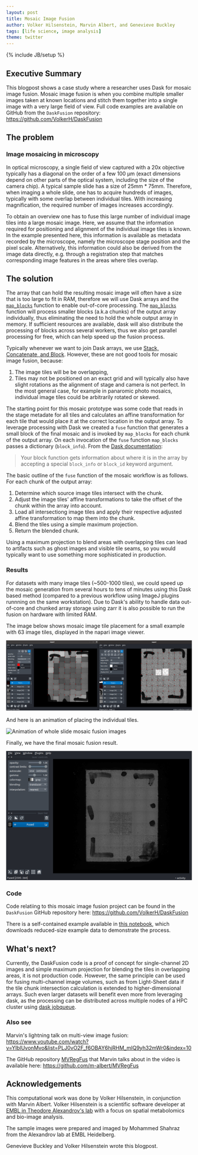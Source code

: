 ```yaml
---
layout: post
title: Mosaic Image Fusion
author: Volker Hilsenstein, Marvin Albert, and Genevieve Buckley
tags: [life science, image analysis]
theme: twitter
---
```

{% include JB/setup %}

## Executive Summary

This blogpost shows a case study where a researcher uses Dask for mosaic image fusion.
Mosaic image fusion is when you combine multiple smaller images taken at known locations and stitch them together into a single image with a very large field of view. Full code examples are available on GitHub from the `DaskFusion` repository: https://github.com/VolkerH/DaskFusion

## The problem

### Image mosaicing in microscopy

In optical microscopy, a single field of view captured with a 20x objective typically
has a diagonal on the order of a few 100 μm (exact dimensions depend on other
parts of the optical system, including the size of the camera chip). A typical 
sample slide has a size of 25mm * 75mm. 
Therefore, when imaging a whole slide, one has to acquire hundreds of images, typically
with some overlap between individual tiles. With increasing magnification,
the required number of images increases accordingly. 

To obtain an overview one has to fuse this large number of individual
image tiles into a large mosaic image. Here, we assume that the information required for 
positioning and alignment of the individual image tiles is known. In the example presented here,
this information is available as metadata recorded by the microscope, namely the microscope stage
position and the pixel scale. Alternatively, this
information could also be derived from the image data directly, e.g. through a
registration step that matches corresponding image features in the areas where tiles overlap.

## The solution

The array that can hold the resulting mosaic image will often have a size that is too large 
to fit in RAM, therefore we will use Dask arrays and the [`map_blocks`](https://docs.dask.org/en/latest/generated/dask.array.map_blocks.html) function to enable 
out-of-core processing. The [`map_blocks`](https://docs.dask.org/en/latest/generated/dask.array.map_blocks.html) 
function will process smaller blocks (a.k.a chunks) of the output array individually, thus eliminating the need to
hold the whole output array in memory. If sufficient resources are available, dask will also distribute the processing of blocks across several workers,
thus we also get parallel processing for free, which can help speed up the fusion process.


Typically whenever we want to join Dask arrays, we use [Stack, Concatenate, and Block](https://docs.dask.org/en/latest/array-stack.html). However, these are not good tools for mosaic image fusion, because:

1. The image tiles will be be overlapping,
2. Tiles may not be positioned on an exact grid and will typically also have slight rotations as the alignment of stage and camera is not perfect. In the most general case, for example in panaromic photo mosaics,
individual image tiles could be arbitrarily rotated or skewed.

The starting point for this mosaic prototype was some code that reads in the stage metadate for all tiles and calculates an affine transformation for each tile that would place it at the correct location
in the output array. 
To leverage processing with Dask we created a `fuse` function that generates a small block of the final mosaic and is invoked by `map_blocks` for each chunk of the output array. 
On each invocation of the `fuse` function  `map_blocks` passes a dictionary (`block_info`).  From the [Dask documentation](https://docs.dask.org/en/latest/generated/dask.array.map_blocks.html?highlight=block_info#dask.array.map_blocks):
> Your block function gets information about where it is in the array by accepting a special `block_info` or `block_id` keyword argument.


The basic outline of the `fuse` function of the mosaic workflow is as follows.
For each chunk of the output array:
1. Determine which source image tiles intersect with the chunk.
2. Adjust the image tiles' affine transformations to take the offset of the chunk within the array into account.
3. Load all intersectiong image tiles and apply their respective adjusted affine transformation to map them into the chunk.
4. Blend the tiles using a simple maximum projection.
5. Return the blended chunk.

Using a maximum projection to blend areas with overlapping tiles can lead to artifacts such as ghost images and visible tile
seams, so you would typically want to use something more sophisticated in production. 

### Results

For datasets with many image tiles (~500-1000 tiles), we could speed up the mosaic generation from several hours to tens of minutes using this Dask based method 
(compared to a previous workflow using ImageJ plugins runnning on the same workstation).
Due to Dask's ability to handle data out-of-core and chunked array storage using zarr it is also possible to run the 
fusion on hardware with limited RAM.

The image below shows mosaic image tile placement for a small example with 63 image tiles, displayed in the napari image viewer.

![Mosaic fusion images in the napari image viewer](/images/mosaic-fusion/NapariMosaics.png)

And here is an animation of placing the individual tiles.

![Animation of whole slide mosaic fusion images](/images/mosaic-fusion/Lama_whole_slide.gif)

Finally, we have the final mosaic fusion result.

![Final mosaic fusion result](/images/mosaic-fusion/final-mosaic-fusion-result.png)

### Code

Code relatiing to this mosaic image fusion project can be found in the `DaskFusion` GitHub repository here: https://github.com/VolkerH/DaskFusion

There is a self-contained example available in [this notebook](https://github.com/VolkerH/DaskFusion/blob/main/DaskFusion_Example.ipynb), which downloads reduced-size example data to demonstrate the process.

## What's next?

Currently, the DaskFusion code is a proof of concept for single-channel 2D images and simple maximum projection for blending the tiles in overlapping areas, it is not production code.
However, the same principle can be used for fusing multi-channel image volumes,
such as from Light-Sheet data if the tile chunk intersection calculation is extended to higher-dimensional arrays.
Such even larger datasets will benefit even more from leveraging dask,
as the processing can be distributed across multiple nodes of a HPC cluster using [dask jobqueue](http://jobqueue.dask.org/en/latest/).

### Also see

Marvin's lightning talk on multi-view image fusion: https://www.youtube.com/watch?v=YIblUvonMvo&list=PLJ0vO2F_f6OBAY6hjRHM_mIQ9yh32mWr0&index=10

The GitHub repository [MVRegFus](https://github.com/m-albert/MVRegFus) that Marvin talks about in the video is available here: https://github.com/m-albert/MVRegFus

## Acknowledgements

This computational work was done by Volker Hilsenstein, in conjunction with Marvin Albert.
Volker Hilsenstein is a scientific software developer at [EMBL in Theodore Alexandrov's lab](https://www.embl.org/groups/alexandrov/) with a focus on spatial metabolomics and bio-image analysis.

The sample images were prepared and imaged by Mohammed Shahraz from the Alexandrov lab at EMBL Heidelberg.

Genevieve Buckley and Volker Hilsenstein wrote this blogpost.
